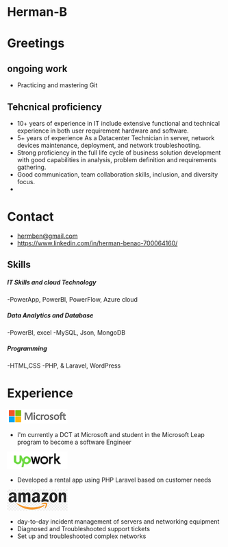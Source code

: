 # Herman-B

# Greetings
## ongoing work
- Practicing and mastering Git

## Tehcnical proficiency 
- 10+ years of experience in IT include extensive functional and technical experience in both user requirement hardware and software.
- 5+ years of experience As a Datacenter Technician in server, network devices maintenance, deployment, and network troubleshooting.
- Strong proficiency in the full life cycle of business solution development with good capabilities in analysis, problem definition and requirements gathering.
- Good communication, team collaboration skills, inclusion, and diversity focus.
- 

# Contact
- hermben@gmail.com
- https://www.linkedin.com/in/herman-benao-700064160/


## Skills
##### IT Skills and cloud Technology
-PowerApp, PowerBI, PowerFlow, Azure cloud
##### Data Analytics and Database
-PowerBI, excel
-MySQL, Json, MongoDB
##### Programming
-HTML,CSS
-PHP, & Laravel, WordPress

# Experience

![Microsoft](https://github.com/hermben/Herman-B/blob/main/Img/Mi-Logo.png)
- I'm currently a DCT at Microsoft and student in the Microsoft Leap program to become a software Engineer 

![Upwork](https://github.com/hermben/Herman-B/blob/main/Img/up-logo.png)
- Developed a rental app using PHP Laravel based on customer needs

![Amazon](https://github.com/hermben/Herman-B/blob/main/Img/am-logo.png)
- day-to-day incident management of servers and networking equipment     
- Diagnosed and Troubleshooted support tickets
- Set up and troubleshooted complex networks  
